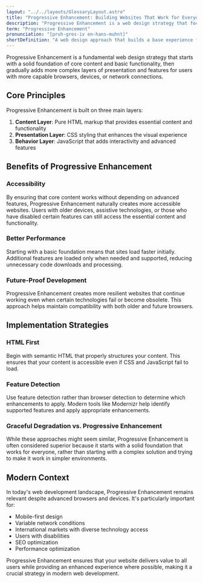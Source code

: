 ```yaml
---
layout: "../../layouts/GlossaryLayout.astro"
title: "Progressive Enhancement: Building Websites That Work for Everyone"
description: "Progressive Enhancement is a web design strategy that focuses on delivering core content and functionality to all users while enhancing the experience for those with more capable browsers and devices."
term: "Progressive Enhancement"
pronunciation: "[pruh-gres-iv en-hans-muhnt]"
shortDefinition: "A web design approach that builds a base experience for all users, then adds advanced features for browsers that support them."
---
```


Progressive Enhancement is a fundamental web design strategy that starts with a solid foundation of core content and basic functionality, then gradually adds more complex layers of presentation and features for users with more capable browsers, devices, or network connections.

## Core Principles

Progressive Enhancement is built on three main layers:

1. **Content Layer**: Pure HTML markup that provides essential content and functionality
2. **Presentation Layer**: CSS styling that enhances the visual experience
3. **Behavior Layer**: JavaScript that adds interactivity and advanced features

## Benefits of Progressive Enhancement

### Accessibility
By ensuring that core content works without depending on advanced features, Progressive Enhancement naturally creates more accessible websites. Users with older devices, assistive technologies, or those who have disabled certain features can still access the essential content and functionality.

### Better Performance
Starting with a basic foundation means that sites load faster initially. Additional features are loaded only when needed and supported, reducing unnecessary code downloads and processing.

### Future-Proof Development
Progressive Enhancement creates more resilient websites that continue working even when certain technologies fail or become obsolete. This approach helps maintain compatibility with both older and future browsers.

## Implementation Strategies

### HTML First
Begin with semantic HTML that properly structures your content. This ensures that your content is accessible even if CSS and JavaScript fail to load.

### Feature Detection
Use feature detection rather than browser detection to determine which enhancements to apply. Modern tools like Modernizr help identify supported features and apply appropriate enhancements.

### Graceful Degradation vs. Progressive Enhancement
While these approaches might seem similar, Progressive Enhancement is often considered superior because it starts with a solid foundation that works for everyone, rather than starting with a complex solution and trying to make it work in simpler environments.

## Modern Context

In today's web development landscape, Progressive Enhancement remains relevant despite advanced browsers and devices. It's particularly important for:

- Mobile-first design
- Variable network conditions
- International markets with diverse technology access
- Users with disabilities
- SEO optimization
- Performance optimization

Progressive Enhancement ensures that your website delivers value to all users while providing an enhanced experience where possible, making it a crucial strategy in modern web development.